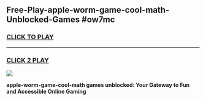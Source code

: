 
## Free-Play-apple-worm-game-cool-math-Unblocked-Games #ow7mc
<h3>
<a href="https://news.freeplayer.one?title=apple-worm-game-cool-math&ref=8M">CLICK TO PLAY</a></h3>
<hr>

<h3>
<a href="https://news.freeplayer.one?title=apple-worm-game-cool-math&ref=8M">CLICK 2 PLAY</a>
  
</h3>

<a href="https://news.freeplayer.one?title=apple-worm-game-cool-math&ref=8M"><img src="https://clearcache.store/games.png"></a>


**apple-worm-game-cool-math games unblocked: Your Gateway to Fun and Accessible Online Gaming**
